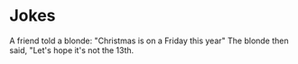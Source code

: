 # Jokes

A friend told a blonde: "Christmas is on a Friday this year"
The blonde then said, "Let's hope it's not the 13th.
